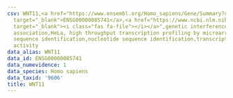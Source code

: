 ```yaml
---
csv: WNT11,<a href="https://www.ensembl.org/Homo_sapiens/Gene/Summary?db=core;g=ENSG00000085741"
  target="_blank">ENSG00000085741</a>,<a href="https://www.ncbi.nlm.nih.gov/pubmed/17216044"
  target="_blank"><i class="fas fa-file"></i></a>",genetic interference,functional
  association,HeLa, high throughput transcription profiling by microarray,nucleotide
  sequence identification,nucleotide sequence identification,transcriptional regulation,up-regulates
  activity
data_alias: WNT11
data_id: ENSG00000085741
data_numevidence: 1
data_species: Homo sapiens
data_taxid: '9606'
title: WNT11
---
```

